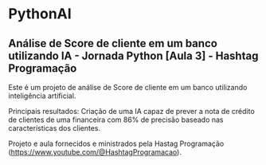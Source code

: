 # PythonAI
## Análise de Score de cliente em um banco utilizando IA - Jornada Python [Aula 3] - Hashtag Programação

Este é um projeto de análise de Score de cliente em um banco utilizando inteligência artificial.

Principais resultados: Criação de uma IA capaz de prever a nota de crédito de clientes de uma financeira com 86% de precisão baseado nas características dos clientes.

Projeto e aula fornecidos e ministrados pela Hastag Programação (https://www.youtube.com/@HashtagProgramacao).
